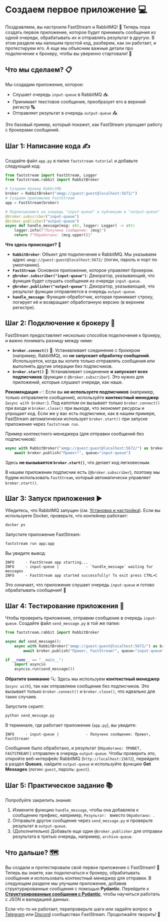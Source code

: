 # Создаем первое приложение 💻

Поздравляем, вы настроили FastStream и RabbitMQ! 🎉 Теперь пора создать первое приложение, которое будет принимать сообщения из одной очереди, обрабатывать их и отправлять результат в другую. В этом разделе мы напишем простой код, разберем, как он работает, и протестируем его. А еще мы объясним важные детали про подключение к брокеру, чтобы вы уверенно стартовали! 🚀

## Что мы сделаем? 📋

Мы создадим приложение, которое:

- Слушает очередь `input-queue` в RabbitMQ 📥.
- Принимает текстовое сообщение, преобразует его в верхний регистр 🔠.
- Отправляет результат в очередь `output-queue` 📤.

Это базовый пример, который покажет, как FastStream упрощает работу с брокерами сообщений.

## Шаг 1: Написание кода ✍️

Создайте файл `app.py` в папке `faststream-tutorial` и добавьте следующий код:

```python
from faststream import FastStream, Logger
from faststream.rabbit import RabbitBroker

# Создаем брокер RabbitMQ
broker = RabbitBroker("amqp://guest:guest@localhost:5672/")
# Создаем приложение FastStream
app = FastStream(broker)

# Подписываемся на очередь "input-queue" и публикуем в "output-queue"
@broker.subscriber("input-queue")
@broker.publisher("output-queue")
async def handle_message(msg: str, logger: Logger) -> str:
    logger.info(f"Получено сообщение: {msg}")
    return f"Обработано: {msg.upper()}"
```

**Что здесь происходит?** 🤔

- **`RabbitBroker`**: Объект для подключения к RabbitMQ. Мы указываем адрес `amqp://guest:guest@localhost:5672/` (логин, пароль и порт по умолчанию).
- **`FastStream`**: Основное приложение, которое управляет брокером.
- **`@broker.subscriber("input-queue")`**: Декоратор, указывающий, что функция будет слушать сообщения из очереди `input-queue`.
- **`@broker.publisher("output-queue")`**: Декоратор, указывающий, что результат функции отправляется в очередь `output-queue`.
- **`handle_message`**: Функция-обработчик, которая принимает строку, логирует её и возвращает обработанную версию (в верхнем регистре).

## Шаг 2: Подключение к брокеру 🔌

FastStream предоставляет несколько способов подключения к брокеру, и важно понимать разницу между ними:

- **`broker.connect()`** 🔗: Устанавливает соединение с брокером (например, RabbitMQ), но **не запускает обработку сообщений**. Используется, когда вы хотите только отправлять сообщения или выполнять другие операции без подписчиков.
- **`broker.start()`** 🚀: Устанавливает соединение **и запускает всех подписчиков** (функции с `@broker.subscriber`). Это нужно для приложений, которые слушают очереди, как наше.

**Рекомендация** ✅: Если вы **не используете подписчиков** (например, только отправляете сообщения), используйте **контекстный менеджер** (`async with broker:`). Под капотом он вызывает только `broker.connect()` при входе и `broker.close()` при выходе, что экономит ресурсы и упрощает код. Если же у вас есть подписчики, как в нашем примере, FastStream автоматически использует `broker.start()` при запуске приложения через `faststream run`.

Пример контекстного менеджера (для отправки сообщений без подписчиков):

```python
async with RabbitBroker("amqp://guest:guest@localhost:5672/") as broker:
    await broker.publish("Привет!", queue="input-queue")
```

Здесь **не вызывается `broker.start()`**, что делает код легковесным.

В нашем приложении подписчик есть (`@broker.subscriber`), поэтому мы будем использовать `FastStream`, который автоматически управляет `broker.start()`.

## Шаг 3: Запуск приложения ▶️

Убедитесь, что RabbitMQ запущен (см. [Установка и настройка](./setup.md)). Если вы используете Docker, проверьте, что контейнер работает:

```bash
docker ps
```

Запустите приложение FastStream:

```bash
faststream run app:app
```

Вы увидите вывод:

```
INFO     - FastStream app starting...
INFO     - input-queue |            - `handle_message` waiting for messages
INFO     - FastStream app started successfully! To exit press CTRL+C
```

Это означает, что приложение слушает очередь `input-queue` и готово обрабатывать сообщения! 🎉

## Шаг 4: Тестирование приложения 🧪

Чтобы проверить приложение, отправим сообщение в очередь `input-queue`. Создайте файл `send_message.py` в той же папке:

```python
from faststream.rabbit import RabbitBroker

async def send_message():
    async with RabbitBroker("amqp://guest:guest@localhost:5672/") as broker:
        await broker.publish("Привет, FastStream!", queue="input-queue")

if __name__ == "__main__":
    import asyncio
    asyncio.run(send_message())
```

**Обратите внимание** 🔍: Здесь мы используем **контекстный менеджер** (`async with`), так как отправляем сообщение без подписчиков. Это вызывает только `broker.connect()` и `broker.close()`, что идеально для таких случаев.

Запустите скрипт:

```bash
python send_message.py
```

В терминале, где работает приложение (`app.py`), вы увидите:

```
INFO     - input-queue |            - Получено сообщение: Привет, FastStream!
```

Сообщение было обработано, и результат (`Обработано: ПРИВЕТ, FASTSTREAM!`) отправлен в очередь `output-queue`. Чтобы проверить это, откройте веб-интерфейс RabbitMQ (`http://localhost:15672`), перейдите в раздел **Queues**, найдите `output-queue` и используйте функцию **Get Messages** (логин: `guest`, пароль: `guest`).

## Шаг 5: Практическое задание 📚

Попробуйте закрепить знания:

1. Измените функцию `handle_message`, чтобы она добавляла к сообщению префикс, например, `Результат: ` вместо `Обработано: `.
2. Отправьте другое сообщение через `send_message.py` и проверьте результат в `output-queue`.
3. (Дополнительно) Добавьте еще один `@broker.publisher` для отправки результата в третью очередь, например, `archive-queue`.

## Что дальше? 🗺️

Вы создали и протестировали своё первое приложение с FastStream! 🎉 Теперь вы знаете, как подключаться к брокеру, обрабатывать сообщения и использовать контекстный менеджер для отправки. В следующем разделе мы улучшим приложение, добавив структурированные сообщения с помощью **Pydantic**. Перейдите к [**Структурированные сообщения с Pydantic**](./pydantic.md), чтобы научиться работать с JSON и валидацией данных.

Если что-то не работает, перепроверьте шаги или задайте вопрос в [Telegram](https://t.me/python_faststream) или [Discord](https://discord.gg/qFm6aSqq59) сообществах FastStream. Продолжайте творить! 🚀
